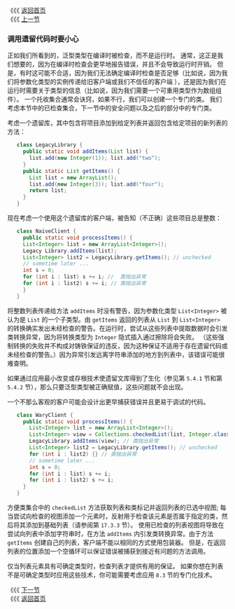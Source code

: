 《《《 [返回首页](../README.md)       <br/>
《《《 [上一节](00_Effective_Generics.md)

### 调用遗留代码时要小心

正如我们所看到的，泛型类型在编译时被检查，而不是运行时。 通常，这正是我们想要的，因为在编译时检查会更早地报告错误，并且不会导致运行时开销。 但是，有时这可能不合适，因为我们无法确定编译时检查是否足够（比如说，因为我们将参数化类型的实例传递给旧客户端或我们不信任的客户端 ），还是因为我们在运行时需要关于类型的信息（比如说，因为我们需要一个可重用类型作为数组组件）。 一个托收集合通常会诀窍，如果不行，我们可以创建一个专门的类。 我们考虑本节中的已检查集合，下一节中的安全问题以及之后的部分中的专门类。

考虑一个遗留库，其中包含将项目添加到给定列表并返回包含给定项目的新列表的方法：

```java
   class LegacyLibrary {
     public static void addItems(List list) {
       list.add(new Integer(1)); list.add("two");
     }
     public static List getItems() {
       List list = new ArrayList();
       list.add(new Integer(3)); list.add("four");
       return list;
     }
   }
```

现在考虑一个使用这个遗留库的客户端，被告知（不正确）这些项目总是整数：

```java
   class NaiveClient {
     public static void processItems() {
     List<Integer> list = new ArrayList<Integer>();
     Legacy Library.addItems(list);
     List<Integer> list2 = LegacyLibrary.getItems(); // unchecked
     // sometime later ...
     int s = 0;
     for (int i : list) s += i; //  类抛出异常
     for (int i : list2) s += i; // 类抛出异常 
     }
   }
```

将整数列表传递给方法 `addItems` 时没有警告，因为参数化类型 `List<Integer>` 被认为是 `List` 的一个子类型。由 `getItems` 返回的列表从 `List` 到 `List<Integer>` 的转换确实发出未经检查的警告。在运行时，尝试从这些列表中提取数据时会引发类转换异常，因为将转换类型为 `Integer` 隐式插入通过擦除将会失败。 （这些强制转换的失败并不构成对铸铁保证的违反，因为这种保证不适用于存在遗留代码或未经检查的警告。）因为异常引发远离字符串添加的地方到列表中，该错误可能很难查明。

如果通过应用最小改变或存根技术使遗留文库得到了生化（参见第 `5.4.1` 节和第 `5.4.2` 节），那么只要泛型类型被正确赋值，这些问题就不会出现。

一个不那么客观的客户可能会设计出更早捕获错误并且更易于调试的代码。

```java
   class WaryClient {
     public static void processItems() {
       List<Integer> list = new ArrayList<Integer>();
       List<Integer> view = Collections.checkedList(list, Integer.class);
       LegacyLibrary.addItems(view); // 类抛出异常 
       List<Integer> list2 = LegacyLibrary.getItems(); // unchecked
       for (int i : list2) {} // 类抛出异常 
       // sometime later ...
       int s = 0;
       for (int i : list) s += i;
       for (int i : list2) s += i;
     }
   }
```

方便类集合中的 `checkedList` 方法获取列表和类标记并返回列表的已选中视图; 每当尝试向检查的视图添加一个元素时，反射用于检查该元素是否属于指定的类，然后将其添加到基础列表（请参阅第 `17.3.3` 节）。 使用已检查的列表视图将导致在尝试向列表中添加字符串时，在方法 `addItems` 内引发类转换异常。由于方法 `getItems` 创建自己的列表，客户端不能以相同的方式使用包装器。 但是，在返回列表的位置添加一个空循环可以保证错误被捕获到接近有问题的方法调用。

仅当列表元素具有可确定类型时，检查列表才提供有用的保证。 如果你想在列表不是可确定类型时应用这些技术，你可能需要考虑应用 `8.3` 节的专门化技术。

《《《 [下一节](02_Use_Checked_Collections_to_Enforce_Security.md)      <br/>
《《《 [返回首页](../README.md)




























